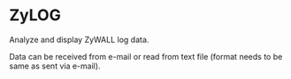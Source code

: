 # ZyLOG
Analyze and display ZyWALL log data.

Data can be received from e-mail or read from text file (format needs to be same as sent via e-mail).
